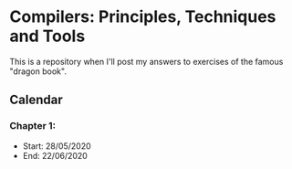 # Compilers: Principles, Techniques and Tools

This is a repository when I'll post my answers to exercises of the famous "dragon book".

## Calendar

### Chapter 1:

* Start: 28/05/2020
* End: 22/06/2020
